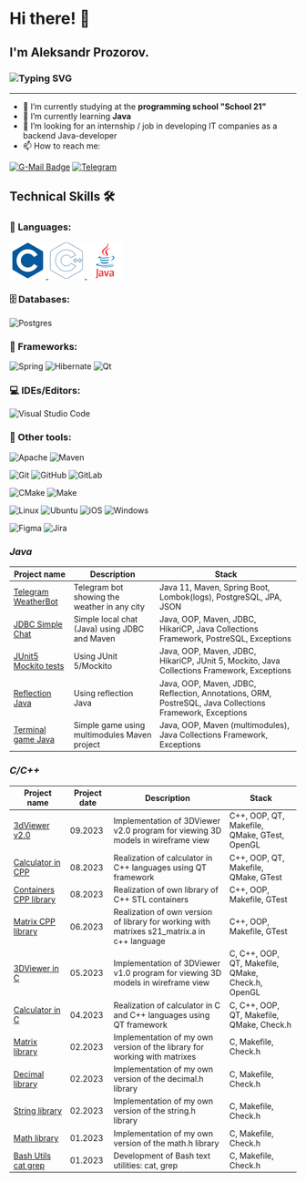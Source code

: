 
# Hi there! 👋
## I'm Aleksandr Prozorov.

### ![Typing SVG](https://readme-typing-svg.herokuapp.com?color=%2336BCF7&lines=Java+backend+developer)

---

- 🔭 I’m currently studying at the **programming school "School 21"**
- 🌱 I’m currently learning **Java**
- 👯 I’m looking for an internship / job in developing IT companies as a backend Java-developer
- 📫 How to reach me:
>
 [![G-Mail Badge](https://img.shields.io/badge/Gmail-D14836?style=for-the-badge&logo=gmail&logoColor=white)](mailto:dr.san4ess@mail.ru)
 [![Telegram](https://img.shields.io/badge/Telegram-2CA5E0?style=for-the-badge&logo=telegram&logoColor=white)](https://t.me/jenningc)

<h2> Technical Skills 🛠 </h2>

### 🚀 Languages:

<div>
  <a href= https://github.com/JenningsCrane?tab=repositories&q=&type=&language=c&sort= > <img width ='64px' src  ='https://github.com/devicons/devicon/blob/master/icons/c/c-plain.svg'> </a>
  <a href= https://github.com/JenningsCrane?tab=repositories&q=&type=&language=c%2B%2B&sort= > <img width ='64px' src   ='https://github.com/devicons/devicon/blob/master/icons/cplusplus/cplusplus-line.svg'> </a>
  <a href= https://github.com/JenningsCrane?tab=repositories&q=&type=&language=java&sort= > <img width ='64px' src  ='https://github.com/devicons/devicon/raw/master/icons/java/java-original-wordmark.svg'> </a>
</div>

### 🗄️ Databases:

![Postgres](https://img.shields.io/badge/postgres-%23316192.svg?style=for-the-badge&logo=postgresql&logoColor=white)

### 🌟 Frameworks:

![Spring](https://camo.githubusercontent.com/49f645b5e439b0d748424412207eae5748b81d77563f866d8528f60c66b669e1/68747470733a2f2f696d672e736869656c64732e696f2f62616467652f737072696e672d2532333644423333462e7376673f7374796c653d666f722d7468652d6261646765266c6f676f3d737072696e67266c6f676f436f6c6f723d7768697465)
![Hibernate](https://camo.githubusercontent.com/b5599128de44cd34a576338d295da8fcd8fb6d9a3bfdbc6905bf7b84081f12c5/68747470733a2f2f696d672e736869656c64732e696f2f62616467652f48696265726e6174652d2532333644423333462e7376673f636f6c6f723d626c7565267374796c653d666f722d7468652d6261646765266c6f676f3d48696265726e617465266c6f676f436f6c6f723d7768697465)
![Qt](https://img.shields.io/badge/Qt-%23217346.svg?style=for-the-badge&logo=Qt&logoColor=white)

### 💻 IDEs/Editors:

![Visual Studio Code](https://img.shields.io/badge/Visual%20Studio%20Code-0078d7.svg?style=for-the-badge&logo=visual-studio-code&logoColor=white)

### 👾 Other tools:

![Apache](https://camo.githubusercontent.com/acff88bd2d82eff6ea10c73fbca11dd9cb70137751ef44d5f60879e5899ce37b/68747470733a2f2f696d672e736869656c64732e696f2f62616467652f6170616368652d2532334434323032392e7376673f7374796c653d666f722d7468652d6261646765266c6f676f3d617061636865266c6f676f436f6c6f723d7768697465)
![Maven](https://camo.githubusercontent.com/2d991b7def7abd0bc5948f1e6c08a855aa6b1c4e5992d03fb0b09db9965d773a/68747470733a2f2f696d672e736869656c64732e696f2f62616467652f4d6176656e2d3032333033412e7376673f636f6c6f723d726564267374796c653d666f722d7468652d6261646765266c6f676f3d4d6176656e266c6f676f436f6c6f723d7768697465)

![Git](https://img.shields.io/badge/git-%23F05033.svg?style=for-the-badge&logo=git&logoColor=white)
![GitHub](https://img.shields.io/badge/github-%23121011.svg?style=for-the-badge&logo=github&logoColor=white)
![GitLab](https://img.shields.io/badge/gitlab-%23181717.svg?style=for-the-badge&logo=gitlab&logoColor=white)
  
![CMake](https://img.shields.io/badge/CMake-%23008FBA.svg?style=for-the-badge&logo=cmake&logoColor=white)
![Make](https://img.shields.io/badge/Make-%23008FBA.svg?color=red&style=for-the-badge&logo=Make&logoColor=white)

![Linux](https://img.shields.io/badge/Linux-FCC624?style=for-the-badge&logo=linux&logoColor=black)
![Ubuntu](https://img.shields.io/badge/Ubuntu-E95420?style=for-the-badge&logo=ubuntu&logoColor=white)
![iOS](https://img.shields.io/badge/iOS-000000?style=for-the-badge&logo=ios&logoColor=white)
![Windows](https://img.shields.io/badge/Windows-0078D6?style=for-the-badge&logo=windows&logoColor=white)

![Figma](https://camo.githubusercontent.com/b845420a9b910e7f99a4ec2d1e88f6bdd3fb651ac5c8f8ca5840730d5bfc764b/68747470733a2f2f696d672e736869656c64732e696f2f62616467652f6669676d612d2532334632344531452e7376673f636f6c6f723d707572706c65267374796c653d666f722d7468652d6261646765266c6f676f3d6669676d61266c6f676f436f6c6f723d7768697465)
![Jira](https://camo.githubusercontent.com/35e11e06e4198d1ade41f868a377efe1abc0d85078f92d55c078b972d4240ae8/68747470733a2f2f696d672e736869656c64732e696f2f62616467652f6a6972612d2532333041304646462e7376673f7374796c653d666f722d7468652d6261646765266c6f676f3d6a697261266c6f676f436f6c6f723d7768697465)

### *Java*
| Project name      | Description | Stack |
| ------------- | ------------------------ | ------------------------ |
| [Telegram WeatherBot](https://github.com/JenningsCrane/tgweatherbot) | Telegram bot showing the weather in any city  | Java 11, Maven, Spring Boot, Lombok(logs), PostgreSQL, JPA, JSON |
| [JDBC Simple Chat](https://github.com/JenningsCrane/JDBC-Simple-Chat) | Simple local chat (Java) using JDBC and Maven | Java, OOP, Maven, JDBC, HikariCP, Java Collections Framework, PostreSQL, Exceptions |
| [JUnit5 Mockito tests](https://github.com/JenningsCrane/Junit5-Mockito-tests) | Using JUnit 5/Mockito | Java, OOP, Maven, JDBC, HikariCP, JUnit 5, Mockito, Java Collections Framework, Exceptions |
| [Reflection Java](https://github.com/JenningsCrane/Reflection-Java) | Using reflection Java | Java, OOP, Maven, JDBC, Reflection, Annotations, ORM, PostreSQL, Java Collections Framework, Exceptions |
| [Terminal game Java](https://github.com/JenningsCrane/Terminal-game-Java) | Simple game using multimodules Maven project | Java, OOP, Maven (multimodules), Java Collections Framework, Exceptions |

### *C/C++*  
| Project name      | Project date     | Description | Stack |
| ------------- | ------------------------ | ------------------------ | ------------------------ |
| [3dViewer v2.0](https://github.com/JenningsCrane/3DViewer-in-CPP) | 09.2023 | Implementation of 3DViewer v2.0 program for viewing 3D models in wireframe view | C++, OOP, QT, Makefile, QMake, GTest, OpenGL |
| [Calculator in CPP](https://github.com/JenningsCrane/Calculator-in-CPP) | 08.2023 | Realization of calculator in C++ languages using QT framework | C++, OOP, QT, Makefile, QMake, GTest |
| [Containers CPP library](https://github.com/JenningsCrane/Containers-CPP-Library) | 08.2023 | Realization of own library of C++ STL containers |  C++, OOP, Makefile, GTest |
| [Matrix CPP library](https://github.com/JenningsCrane/Matrix-CPP-Library) | 06.2023 | Realization of own version of library for working with matrixes s21_matrix.a in c++ language |  C++, OOP, Makefile, GTest |
| [3DViewer in C](https://github.com/JenningsCrane/3DViewer-in-C) | 05.2023 | Implementation of 3DViewer v1.0 program for viewing 3D models in wireframe view |  C, C++, OOP, QT, Makefile, QMake, Check.h, OpenGL |
| [Calculator in C](https://github.com/JenningsCrane/Calculator-in-C) | 04.2023 | Realization of calculator in C and C++ languages using QT framework |  C, C++, OOP, QT, Makefile, QMake, Check.h |
| [Matrix library](https://github.com/JenningsCrane/Matrix-Library) | 02.2023 | Implementation of my own version of the library for working with matrixes | C, Makefile, Check.h |
| [Decimal library](https://github.com/JenningsCrane/Decimal-Library) | 02.2023 | Implementation of my own version of the decimal.h library | C, Makefile, Check.h |
| [String library](https://github.com/JenningsCrane/String-Library) | 02.2023 | Implementation of my own version of the string.h library | C, Makefile, Check.h |
| [Math library](https://github.com/JenningsCrane/Math-Library) | 01.2023 | Implementation of my own version of the math.h library | C, Makefile, Check.h |
| [Bash Utils cat grep](https://github.com/JenningsCrane/Bash-Utils-cat-grep) | 01.2023 |  Development of Bash text utilities: cat, grep | C, Makefile, Check.h |
